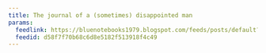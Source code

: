 ```yaml
---
title: The journal of a (sometimes) disappointed man
params:
  feedlink: https://bluenotebooks1979.blogspot.com/feeds/posts/default?alt=rss
  feedid: d58f7f70b68c6d8e5182f513918f4c49
---
```

